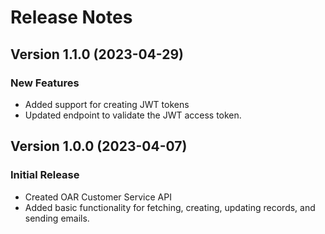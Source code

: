# Release Notes

## Version 1.1.0 (2023-04-29)

### New Features
- Added support for creating JWT tokens 
- Updated endpoint to validate the JWT access token.

## Version 1.0.0 (2023-04-07)

### Initial Release
- Created OAR Customer Service API
- Added basic functionality for fetching, creating, updating records, and sending emails.
